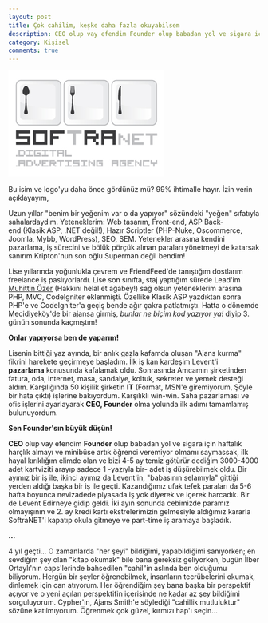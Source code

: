 ```yaml
---
layout: post
title: Çok cahilim, keşke daha fazla okuyabilsem
description: CEO olup vay efendim Founder olup babadan yol ve sigara için haftalık harçlık almayı ve minibüse artık öğrenci veremiyor olmamı saymassak, ilk hayal kırıklığım...
category: Kişisel
comments: true
---
```


![SoftraNET](/public/posts/softranet.jpg "SoftraNET")

Bu isim ve logo'yu daha önce gördünüz mü? 99% ihtimalle hayır. İzin verin açıklayayım,

Uzun yıllar "benim bir yeğenim var o da yapıyor" sözündeki "yeğen" sıfatıyla sahalardaydım. Yeteneklerim: Web tasarım, Front-end, ASP Back-end (Klasik ASP, .NET değil!), Hazır Scriptler (PHP-Nuke, Oscommerce, Joomla, Mybb, WordPress), SEO, SEM. Yetenekler arasına kendini pazarlama, iş sürecini ve bölük pörçük alınan paraları yönetmeyi de katarsak sanırım Kripton'nun son oğlu Superman değil bendim!

Lise yıllarında yoğunlukla çevrem ve FriendFeed'de tanıştığım dostlarım freelance iş paslıyorlardı. Lise son sınıfta, staj yaptığım sürede Lead'im [Muhittin Özer](http://tr.linkedin.com/in/muhittin) (Hakkını helal et ağabey!) sağ olsun yeteneklerim arasına PHP, MVC, CodeIgniter eklenmişti. Özellike Klasik ASP yazdıktan sonra PHP'e ve CodeIgniter'a geçiş bende ağır çakra patlatmıştı. Hatta o dönemde Mecidiyeköy'de bir ajansa girmiş, *bunlar ne biçim kod yazıyor ya!* diyip 3. günün sonunda kaçmıştım!

**Onlar yapıyorsa ben de yaparım!**

Lisenin bittiği yaz ayında, bir anlık gazla kafamda oluşan "Ajans kurma" fikrini harekete geçirmeye başladım. İlk iş kan kardeşim Levent'i <strong>pazarlama</strong> konusunda kafalamak oldu. Sonrasında Amcamın şirketinden fatura, oda, internet, masa, sandalye, koltuk, sekreter ve yemek desteği aldım. Karşılığında 50 kişilik şirketin **IT** (Format, MSN'e giremiyorum, Şöyle bir hata çıktı) işlerine bakıyordum. Karşılıklı win-win. Saha pazarlaması ve ofis işlerini ayarlayarak **CEO, Founder** olma yolunda ilk adımı tamamlamış bulunuyordum.

**Sen Founder'sın büyük düşün!**

**CEO** olup vay efendim **Founder** olup babadan yol ve sigara için haftalık harçlık almayı ve minibüse artık öğrenci veremiyor olmamı saymassak, ilk hayal kırıklığım elimde olan ve bizi 4-5 ay temiz götürür dediğim 3000-4000 adet kartviziti arayıp sadece 1 -yazıyla bir- adet iş düşürebilmek oldu. Bir ayımız bir iş ile, ikinci ayımız da Levent'in, "babasının selamıyla" gittiği yerden aldığı başka bir iş ile geçti. Kazandığımız ufak tefek paraları da 5-6 hafta boyunca nevizadede piyasada iş yok diyerek ve içerek harcadık. Bir de Levent Edirneye gidip geldi. İki ayın sonunda cebimizde paramız olmayışının ve 2. ay kredi kartı ekstrelerimizin gelmesiyle aldığımız kararla SoftraNET'i kapatıp okula gitmeye ve part-time iş aramaya başladık.

**...**

4 yıl geçti... O zamanlarda "her şeyi" bildiğimi, yapabildiğimi sanıyorken; en sevdiğim şey olan "kitap okumak" bile bana gereksiz geliyorken, bugün İlber Ortaylı'nın caps'lerinde bahsedilen "cahil"in aslında ben olduğumu biliyorum. Hergün bir şeyler öğrenebilmek, insanların tecrübelerini okumak, dinlemek için can atıyorum. Her öğrendiğim şey bana başka bir perspektif açıyor ve o yeni açılan perspektifin içerisinde ne kadar az şey bildiğimi sorguluyorum. Cypher'ın, Ajans Smith'e söylediği "cahillik mutluluktur" sözüne katılmıyorum. Öğrenmek çok güzel, kırmızı hap'ı seçin...